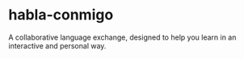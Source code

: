 # habla-conmigo
A collaborative language exchange, designed to help you learn in an interactive and personal way.
